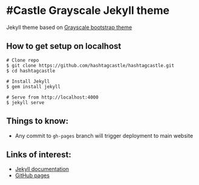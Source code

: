 # #Castle Grayscale Jekyll theme
Jekyll theme based on [Grayscale bootstrap theme ](http://ironsummitmedia.github.io/startbootstrap-grayscale/)

## How to get setup on localhost
```
# Clone repo
$ git clone https://github.com/hashtagcastle/hashtagcastle.git
$ cd hashtagcastle

# Install Jekyll
$ gem install jekyll

# Serve from http://localhost:4000
$ jekyll serve
```

## Things to know:
* Any commit to `gh-pages` branch will trigger deployment to main website

## Links of interest:
* [Jekyll documentation](http://jekyllrb.com/)
* [GitHub pages](https://help.github.com/categories/github-pages-basics/)

